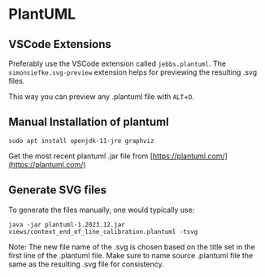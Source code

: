 # PlantUML

## VSCode Extensions

Preferably use the VSCode extension called `jebbs.plantuml`.
The `simonsiefke.svg-preview` extension helps for previewing the resulting .svg files.

This way you can preview any .plantuml file with `ALT`+`D`.

## Manual Installation of plantuml

```shell
sudo apt install openjdk-11-jre graphviz
```

Get the most recent plantuml .jar file from [https://plantuml.com/](https://plantuml.com/)

## Generate SVG files

To generate the files manually, one would typically use:

```shell
java -jar plantuml-1.2023.12.jar views/context_end_of_line_calibration.plantuml -tsvg
```

Note: The new file name of the .svg is chosen based on the title set in the first line of the .plantuml file. Make sure to name source .plantuml file the same as the resulting .svg file for consistency.
